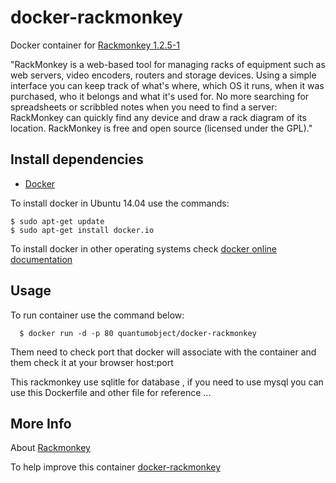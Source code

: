 # docker-rackmonkey

Docker container for [Rackmonkey 1.2.5-1][3]

"RackMonkey is a web-based tool for managing racks of equipment such as web servers, video encoders, routers and storage devices. Using a simple interface you can keep track of what's where, which OS it runs, when it was purchased, who it belongs and what it's used for. No more searching for spreadsheets or scribbled notes when you need to find a server: RackMonkey can quickly find any device and draw a rack diagram of its location. RackMonkey is free and open source (licensed under the GPL)."


## Install dependencies

  - [Docker][2]

To install docker in Ubuntu 14.04 use the commands:

    $ sudo apt-get update
    $ sudo apt-get install docker.io

 To install docker in other operating systems check [docker online documentation][4]

## Usage

To run container use the command below:

      $ docker run -d -p 80 quantumobject/docker-rackmonkey

Them need to  check port that docker will associate with the container and them check it at your browser host:port
 


This rackmonkey use sqlitle for database , if you need to use mysql you can use this Dockerfile and other file for reference ...

## More Info

About [Rackmonkey][1]

To help improve this container [docker-rackmonkey][5]

[1]:https://flux.org.uk/projects/rackmonkey
[2]:https://www.docker.com
[3]:https://flux.org.uk/projects/rackmonkey
[4]:http://docs.docker.com
[5]:https://github.com/QuantumObject/docker-rackmonkey
